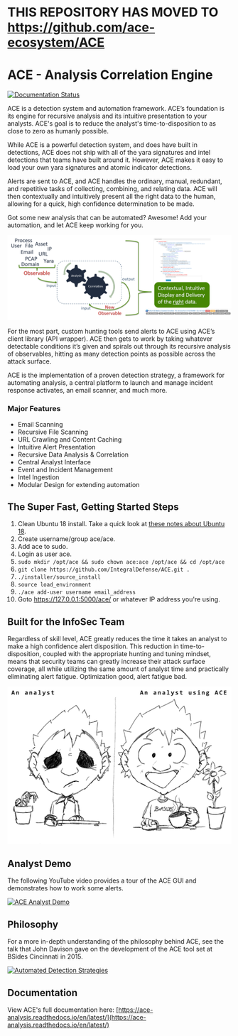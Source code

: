 # THIS REPOSITORY HAS MOVED TO https://github.com/ace-ecosystem/ACE

# ACE - Analysis Correlation Engine

[![Documentation Status](https://readthedocs.org/projects/ace-analysis/badge/?version=latest)](https://ace-analysis.readthedocs.io/en/latest/)

ACE is a detection system and automation framework. ACE’s foundation is its engine for recursive analysis and its intuitive presentation to your analysts. ACE's goal is to reduce the analyst's time-to-disposition to as close to zero as humanly possible.

While ACE is a powerful detection system, and does have built in detections, ACE does not ship with all of the yara signatures and intel detections that teams have built around it. However, ACE makes it easy to load your own yara signatures and atomic indicator detections.

Alerts are sent to ACE, and ACE handles the ordinary, manual, redundant, and repetitive tasks of collecting, combining, and relating data. ACE will then contextually and intuitively present all the right data to the human, allowing for a quick, high confidence determination to be made.

Got some new analysis that can be automated? Awesome! Add your automation, and let ACE keep working for you.

![Analyst using ACE](docs/_static/recursive-analysis-and-contextual-presentation.png)

For the most part, custom hunting tools send alerts to ACE using ACE’s client library (API wrapper). ACE then gets to work by taking whatever detectable conditions it’s given and spirals out through its recursive analysis of observables, hitting as many detection points as possible across the attack surface.

ACE is the implementation of a proven detection strategy, a framework for automating analysis, a central platform to launch and manage incident response activates, an email scanner, and much more.

### Major Features

+ Email Scanning
+ Recursive File Scanning
+ URL Crawling and Content Caching
+ Intuitive Alert Presentation
+ Recursive Data Analysis & Correlation
+ Central Analyst Interface
+ Event and Incident Management
+ Intel Ingestion
+ Modular Design for extending automation

## The Super Fast, Getting Started Steps
1. Clean Ubuntu 18 install. Take a quick look at [these notes about Ubuntu 18](https://github.com/IntegralDefense/ACE/wiki/Ubuntu-18-Installation-Notes).
2. Create username/group ace/ace.
3. Add ace to sudo.
4. Login as user ace.
5. `sudo mkdir /opt/ace && sudo chown ace:ace /opt/ace && cd /opt/ace`
6. `git clone https://github.com/IntegralDefense/ACE.git .`
7. `./installer/source_install`
8. `source load_environment`
8. `./ace add-user username email_address`
9. Goto https://127.0.0.1:5000/ace/ or whatever IP address you're using.


## Built for the InfoSec Team

Regardless of skill level, ACE greatly reduces the time it takes an analyst to make a high confidence alert disposition. This reduction in time-to-disposition, coupled with the appropriate hunting and tuning mindset, means that security teams can greatly increase their attack surface coverage, all while utilizing the same amount of analyst time and practically eliminating alert fatigue. Optimization good, alert fatigue bad.

![Analyst using ACE](docs/_static/analyst_on_ace.png)

## Analyst Demo

The following YouTube video provides a tour of the ACE GUI and demonstrates how to work some alerts.

[![ACE Analyst Demo](https://i.ytimg.com/vi/dg19VBoVesU/hqdefault.jpg)](https://youtu.be/dg19VBoVesU)

## Philosophy

For a more in-depth understanding of the philosophy behind ACE, see the talk that John Davison gave on the development of the ACE tool set at BSides Cincinnati in 2015.

[![Automated Detection Strategies](http://img.youtube.com/vi/okMkF-NYCHk/0.jpg)](https://youtu.be/okMkF-NYCHk)


## Documentation

View ACE's full documentation here: [https://ace-analysis.readthedocs.io/en/latest/](https://ace-analysis.readthedocs.io/en/latest/)
